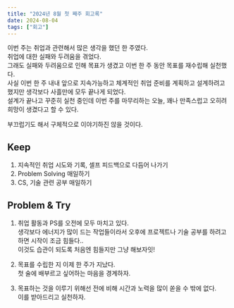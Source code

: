```yaml
---
title: "2024년 8월 첫 째주 회고록"
date: 2024-08-04
tags: ["회고"]
---
```


이번 주는 취업과 관련해서 많은 생각을 했던 한 주였다.<br>
취업에 대한 실패와 두려움을 겪었다.<br>
그래도 실패와 두려움으로 인해 목표가 생겼고 이번 한 주 동안 목표를 재수립해 실천했다.<br>
사실 이번 한 주 내내 앞으로 지속가능하고 체계적인 취업 준비를 계획하고 설계하려고 했지만 생각보다 사흘만에 모두 끝나게 되었다.<br>
설계가 끝나고 꾸준히 실천 중인데 이번 주를 마무리하는 오늘, 꽤나 만족스럽고 오히려 희망이 생겼다고 할 수 있다.

부끄럽기도 해서 구체적으로 이야기하진 않을 것이다.<br>

## Keep

1. 지속적인 취업 시도와 기록, 셀프 피드백으로 다듬어 나가기
2. Problem Solving 매일하기
3. CS, 기술 관련 공부 매일하기

## Problem & Try

1. 취업 활동과 PS를 오전에 모두 마치고 있다.<br>
생각보다 에너지가 많이 드는 작업들이라서 오후에 프로젝트나 기술 공부를 하려고 하면 시작이 조금 힘들다..<br>
이것도 습관이 되도록 처음엔 힘들지만 그냥 해보자잇!

2. 목표를 수립한 지 이제 한 주가 지났다.<br>
첫 술에 배부르고 싶어하는 마음을 경계하자.

3. 목표하는 것을 이루기 위해선 전에 비해 시간과 노력을 많이 쏟을 수 밖에 없다.<br>
이를 받아드리고 실천하자.
